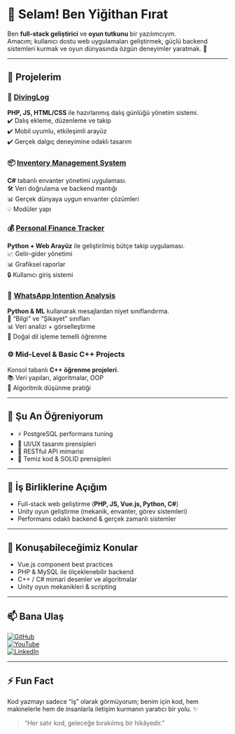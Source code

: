 # 👋 Selam! Ben Yiğithan Fırat

Ben **full-stack geliştirici** ve **oyun tutkunu** bir yazılımcıyım.  
Amacım; kullanıcı dostu web uygulamaları geliştirmek, güçlü backend sistemleri kurmak ve oyun dünyasında özgün deneyimler yaratmak. 🚀

---

## 🔧 Projelerim

### 🌊 [DivingLog](https://github.com/YigithanFirat/DivingLog)  
**PHP, JS, HTML/CSS** ile hazırlanmış dalış günlüğü yönetim sistemi.  
✔️ Dalış ekleme, düzenleme ve takip  
✔️ Mobil uyumlu, etkileşimli arayüz  
✔️ Gerçek dalgıç deneyimine odaklı tasarım  

### 📦 [Inventory Management System](https://github.com/YigithanFirat/Inventory-Management-System)  
**C#** tabanlı envanter yönetimi uygulaması.  
🛠 Veri doğrulama ve backend mantığı  
📊 Gerçek dünyaya uygun envanter çözümleri  
💡 Modüler yapı  

### 💰 [Personal Finance Tracker](https://github.com/YigithanFirat/PersonalFinanceTrackingApp)  
**Python + Web Arayüz** ile geliştirilmiş bütçe takip uygulaması.  
📈 Gelir-gider yönetimi  
📊 Grafiksel raporlar  
🔒 Kullanıcı giriş sistemi  

### 🧩 [WhatsApp Intention Analysis](https://github.com/YigithanFirat/WhatsAppIntentionAnalysis)  
**Python & ML** kullanarak mesajlardan niyet sınıflandırma.  
🤖 “Bilgi” ve “Şikayet” sınıfları  
📊 Veri analizi + görselleştirme  
🧠 Doğal dil işleme temelli öğrenme  

### ⚙️ Mid-Level & Basic C++ Projects  
Konsol tabanlı **C++ öğrenme projeleri**.  
📚 Veri yapıları, algoritmalar, OOP  
🎯 Algoritmik düşünme pratiği  

---

## 🌱 Şu An Öğreniyorum

- ⚡ PostgreSQL performans tuning  
- 🎨 UI/UX tasarım prensipleri  
- 🔌 RESTful API mimarisi  
- 🧱 Temiz kod & SOLID prensipleri  

---

## 🤝 İş Birliklerine Açığım

- Full-stack web geliştirme (**PHP, JS, Vue.js, Python, C#**)  
- Unity oyun geliştirme (mekanik, envanter, görev sistemleri)  
- Performans odaklı backend & gerçek zamanlı sistemler  

---

## 💬 Konuşabileceğimiz Konular

- Vue.js component best practices  
- PHP & MySQL ile ölçeklenebilir backend  
- C++ / C# mimari desenler ve algoritmalar  
- Unity oyun mekanikleri & scripting  

---

## 📫 Bana Ulaş

[![GitHub](https://img.shields.io/badge/GitHub-%2312100E.svg?&style=flat&logo=github&logoColor=white)](https://github.com/YigithanFirat)  
[![YouTube](https://img.shields.io/badge/YouTube-%23FF0000.svg?&style=flat&logo=youtube&logoColor=white)](https://www.youtube.com/@Abusivesnake)  
[![LinkedIn](https://img.shields.io/badge/LinkedIn-%230077B5.svg?&style=flat&logo=linkedin&logoColor=white)](https://www.linkedin.com/in/yi%C4%9Fithan-f%C4%B1rat-164168219/)  

---

## ⚡ Fun Fact

Kod yazmayı sadece “iş” olarak görmüyorum; benim için kod, hem makinelerle hem de insanlarla iletişim kurmanın yaratıcı bir yolu. ✨  

> “Her satır kod, geleceğe bırakılmış bir hikâyedir.”
